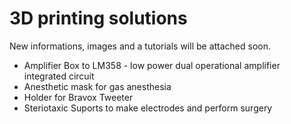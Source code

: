 # 3D printing solutions

New informations, images and a tutorials will be attached soon.

- Amplifier Box to LM358 - low power dual operational amplifier integrated circuit<br />
- Anesthetic mask for gas anesthesia<br />
- Holder for Bravox Tweeter<br />
- Steriotaxic Suports to make electrodes and perform  surgery<br />
